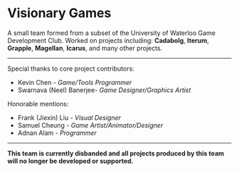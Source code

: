 Visionary Games
==============

A small team formed from a subset of the University of Waterloo Game Development Club. Worked on projects including: 
**Cadabolg**, **Iterum**, **Grapple**, **Magellan**, **Icarus**, and many other projects.

_______________

Special thanks to core project contributors:
+ Kevin Chen - *Game/Tools Programmer*
+ Swarnava (Neel) Banerjee- *Game Designer/Graphics Artist*

Honorable mentions:
+ Frank (Jiexin) Liu - *Visual Designer*
+ Samuel Cheung - *Game Artist/Animator/Designer*
+ Adnan Alam - *Programmer*

______________

**This team is currently disbanded and all projects produced by this team will no longer be developed or supported.**

